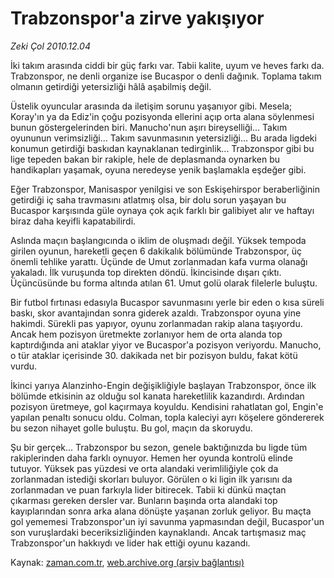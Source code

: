# Trabzonspor'a zirve yakışıyor

*Zeki Çol 2010.12.04*

<td class="columnist-detail">
<p>İki takım arasında ciddi bir güç farkı var. Tabii kalite, uyum ve heves farkı da. Trabzonspor, ne denli organize ise Bucaspor o denli dağınık. Toplama takım olmanın getirdiği yetersizliği hâlâ aşabilmiş değil.</p>
<p>
<div id="haberMetinDiv">
<p>Üstelik oyuncular arasında da iletişim sorunu yaşanıyor gibi. Mesela; Koray'ın ya da Ediz'in çoğu pozisyonda ellerini açıp orta alana söylenmesi bunun göstergelerinden biri. Manucho'nun aşırı bireyselliği... Takım oyununun verimsizliği... Takım savunmasının yetersizliği... Bu arada ligdeki konumun getirdiği baskıdan kaynaklanan tedirginlik... Trabzonspor gibi bu lige tepeden bakan bir rakiple, hele de deplasmanda oynarken bu handikapları yaşamak, oyuna neredeyse yenik başlamakla eşdeğer gibi.
<p>Eğer Trabzonspor, Manisaspor yenilgisi ve son Eskişehirspor beraberliğinin getirdiği iç saha travmasını atlatmış olsa, bir dolu sorun yaşayan bu Bucaspor karşısında güle oynaya çok açık farklı bir galibiyet alır ve haftayı biraz daha keyifli kapatabilirdi.
<p>Aslında maçın başlangıcında o iklim de oluşmadı değil. Yüksek tempoda girilen oyunun, hareketli geçen 6 dakikalık bölümünde Trabzonspor, üç önemli tehlike yarattı. Üçünde de Umut zorlanmadan kafa vurma olanağı yakaladı. İlk vuruşunda top direkten döndü. İkincisinde dışarı çıktı. Üçüncüsünde bu forma altında atılan 61. Umut golü olarak filelerle buluştu.
<p>Bir futbol fırtınası edasıyla Bucaspor savunmasını yerle bir eden o kısa süreli baskı, skor avantajından sonra giderek azaldı. Trabzonspor oyuna yine hakimdi. Sürekli pas yapıyor, oyunu zorlanmadan rakip alana taşıyordu. Ancak hem pozisyon üretmekte zorlanıyor hem de orta alanda top kaptırdığında ani ataklar yiyor ve Bucaspor'a pozisyon veriyordu. Manucho, o tür ataklar içerisinde 30. dakikada net bir pozisyon buldu, fakat kötü vurdu.
<p>İkinci yarıya Alanzinho-Engin değişikliğiyle başlayan Trabzonspor, önce ilk bölümde etkisinin az olduğu sol kanata hareketlilik kazandırdı. Ardından pozisyon üretmeye, gol kaçırmaya koyuldu. Kendisini rahatlatan gol, Engin'e yapılan penaltı sonucu oldu. Colman, topla kaleciyi ayrı köşelere göndererek bu sezon nihayet golle buluştu. Bu gol, maçın da skoruydu.
<p>Şu bir gerçek... Trabzonspor bu sezon, genele baktığınızda bu ligde tüm rakiplerinden daha farklı oynuyor. Hemen her oyunda kontrolü elinde tutuyor. Yüksek pas yüzdesi ve orta alandaki verimliliğiyle çok da zorlanmadan istediği skorları buluyor. Görülen o ki ligin ilk yarısını da zorlanmadan ve puan farkıyla lider bitirecek. Tabii ki dünkü maçtan çıkarması gereken dersler var. Bunların başında orta alandaki top kayıplarından sonra arka alana dönüşte yaşanan zorluk geliyor. Bu maçta gol yememesi Trabzonspor'un iyi savunma yapmasından değil, Bucaspor'un son vuruşlardaki beceriksizliğinden kaynaklandı. Ancak tartışmasız maç Trabzonspor'un hakkıydı ve lider hak ettiği oyunu kazandı.
<p></p></p></p></p></p></p></p></div>
</p>
<a href="http://web.archive.org/web/20110104102631/mailto:/">
</a></td>

Kaynak: [zaman.com.tr](http://zaman.com.tr/yazar.do?yazino=1060682), [web.archive.org (arşiv bağlantısı)](http://web.archive.org/web/20110104102631/http://www.zaman.com.tr/yazar.do?yazino=1060682)
